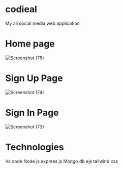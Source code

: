 # codieal
My all social media web application

# Home page
![Screenshot (75)](https://user-images.githubusercontent.com/96771967/187890700-b5a2f676-c88b-41ac-9414-d2b42fa2aa4e.png)

# Sign Up Page
![Screenshot (74)](https://user-images.githubusercontent.com/96771967/187891109-78d079d6-f682-4cc8-bfbf-ff5cc128aa9c.png)

# Sign In Page
![Screenshot (73)](https://user-images.githubusercontent.com/96771967/187891390-1d3286d3-fc8b-4b71-abdf-733facf5b6a3.png)

# Technologies
Vs code
Node js
express js
Mongo db
ejs
tailwind css


